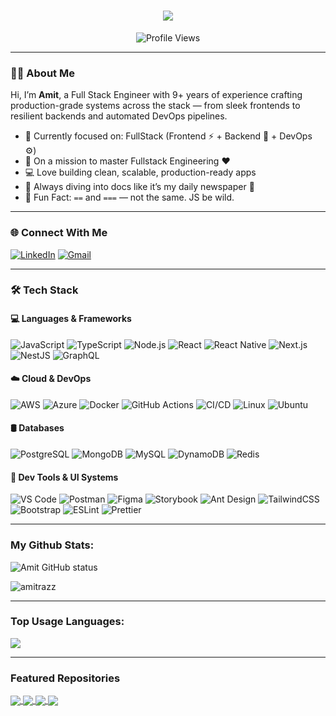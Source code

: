 <h1 align="center">
  <a href="https://git.io/typing-svg">
    <img src="https://readme-typing-svg.herokuapp.com/?lines=Hey+There!+👋;I’m+Amit+Kumar;Fullstack+Engineer+Here+🚀;Let’s+Build+Something+Cool!&center=true&size=30">
  </a>
</h1>

<p align="center">
  <img src="https://komarev.com/ghpvc/?username=amitrazz&color=brightgreen" alt="Profile Views">
</p>

---

### 👨‍💻 About Me


Hi, I’m **Amit**, a Full Stack Engineer with 9+ years of experience crafting production-grade systems across the stack — from sleek frontends to resilient backends and automated DevOps pipelines.

- 🔭 Currently focused on: FullStack (Frontend ⚡ + Backend 💾 + DevOps ⚙️)
- 🌱 On a mission to master Fullstack Engineering ❤️
- 💻 Love building clean, scalable, production-ready apps
- 📖 Always diving into docs like it’s my daily newspaper 📰
- 🤯 Fun Fact: `==` and `===` — not the same. JS be wild.

---

### 🌐 Connect With Me

[![LinkedIn](https://img.shields.io/badge/LinkedIn-0077B5?style=for-the-badge&logo=linkedin&logoColor=white)](https://www.linkedin.com/in/amitrazz)
[![Gmail](https://img.shields.io/badge/Gmail-D14836?style=for-the-badge&logo=gmail&logoColor=white)](mailto:amitmishra4893@gmail.com)

---

### 🛠️ Tech Stack

#### 💻 Languages & Frameworks
![JavaScript](https://img.shields.io/badge/-JavaScript-black?style=flat-square&logo=javascript)
![TypeScript](https://img.shields.io/badge/-TypeScript-007ACC?style=flat-square&logo=typescript)
![Node.js](https://img.shields.io/badge/-Node.js-339933?style=flat-square&logo=node.js)
![React](https://img.shields.io/badge/-React-61DAFB?style=flat-square&logo=react)
![React Native](https://img.shields.io/badge/-React%20Native-20232A?style=flat-square&logo=react)
![Next.js](https://img.shields.io/badge/-Next.js-black?style=flat-square&logo=next.js)
![NestJS](https://img.shields.io/badge/-NestJS-E0234E?style=flat-square&logo=nestjs)
![GraphQL](https://img.shields.io/badge/-GraphQL-E10098?style=flat-square&logo=graphql)

#### ☁️ Cloud & DevOps
![AWS](https://img.shields.io/badge/-AWS-232F3E?style=flat-square&logo=amazon-aws)
![Azure](https://img.shields.io/badge/-Azure-0078D4?style=flat-square&logo=microsoft-azure)
![Docker](https://img.shields.io/badge/-Docker-2496ED?style=flat-square&logo=docker)
![GitHub Actions](https://img.shields.io/badge/-GitHub%20Actions-2088FF?style=flat-square&logo=github-actions)
![CI/CD](https://img.shields.io/badge/-CI/CD-0A0A0A?style=flat-square&logo=circleci)
![Linux](https://img.shields.io/badge/-Linux-FCC624?style=flat-square&logo=linux)
![Ubuntu](https://img.shields.io/badge/-Ubuntu-E95420?style=flat-square&logo=ubuntu)

#### 🛢️ Databases
![PostgreSQL](https://img.shields.io/badge/-PostgreSQL-336791?style=flat-square&logo=postgresql)
![MongoDB](https://img.shields.io/badge/-MongoDB-47A248?style=flat-square&logo=mongodb)
![MySQL](https://img.shields.io/badge/-MySQL-4479A1?style=flat-square&logo=mysql)
![DynamoDB](https://img.shields.io/badge/-DynamoDB-4053D6?style=flat-square&logo=amazon-dynamodb)
![Redis](https://img.shields.io/badge/-Redis-DC382D?style=flat-square&logo=redis)

#### 🧰 Dev Tools & UI Systems
![VS Code](https://img.shields.io/badge/-VSCode-007ACC?style=flat-square&logo=visual-studio-code)
![Postman](https://img.shields.io/badge/-Postman-F26B3A?style=flat-square&logo=postman)
![Figma](https://img.shields.io/badge/-Figma-black?style=flat-square&logo=figma)
![Storybook](https://img.shields.io/badge/-Storybook-FF4785?style=flat-square&logo=storybook)
![Ant Design](https://img.shields.io/badge/-AntDesign-0170FE?style=flat-square&logo=ant-design)
![TailwindCSS](https://img.shields.io/badge/-TailwindCSS-06B6D4?style=flat-square&logo=tailwind-css)
![Bootstrap](https://img.shields.io/badge/-Bootstrap-7952B3?style=flat-square&logo=bootstrap)
![ESLint](https://img.shields.io/badge/-ESLint-4B32C3?style=flat-square&logo=eslint)
![Prettier](https://img.shields.io/badge/-Prettier-F7B93E?style=flat-square&logo=prettier)


---

### My Github Stats:

<p>
  <img align="center" src="https://github-readme-stats.vercel.app/api?username=amitrazz&show_icons=true&include_all_commits=true&theme=algolia&hide_border=true" alt="Amit GitHub status" />
</p>
<p>
  <img align="center" src="https://github-readme-streak-stats.herokuapp.com/?user=amitrazz&theme=algolia" alt="amitrazz" />
</p>

---

### Top Usage Languages:

<img align="center" src="https://github-readme-stats.vercel.app/api/top-langs/?username=amitrazz&layout=compact&theme=algolia&hide_border=true&&langs_count=10" />

---
<!-- 
### StarDev Ranking

<a href="https://stardev.io/developers/amitrazz"><img alt="Check out amitrazz's profile on stardev.io" src="https://stardev.io/developers/amitrazz/badge/languages/global.svg" /></a>
---
-->

### Featured Repositories


<a href="https://github.com/amitrazz/serverless-dashboard">
  <img align="center" src="https://github-readme-stats.vercel.app/api/pin/?username=amitrazz&repo=serverless-dashboard&theme=algolia" />
</a>
<a href="https://github.com/amitrazz/dev-tools">
  <img align="center" src="https://github-readme-stats.vercel.app/api/pin/?username=amitrazz&repo=dev-tools&theme=algolia" />
</a>
<a href="https://github.com/amitrazz/Tracko">
  <img align="center" src="https://github-readme-stats.vercel.app/api/pin/?username=amitrazz&repo=serverless-dashboard&theme=algolia" />
</a>
<a href="https://github.com/amitrazz/portfolio">
  <img align="center" src="https://github-readme-stats.vercel.app/api/pin/?username=amitrazz&repo=dev-tools&theme=algolia" />
</a>
